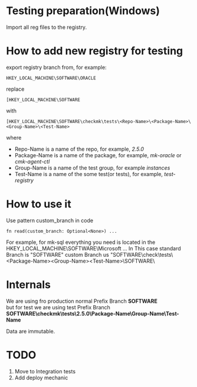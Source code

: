 # Testing preparation(Windows)

Import all reg files to the registry.

# How to add new registry for testing

export registry branch from, for example:

```
HKEY_LOCAL_MACHINE\SOFTWARE\ORACLE
```

replace

```
[HKEY_LOCAL_MACHINE\SOFTWARE
```

with

```
[HKEY_LOCAL_MACHINE\SOFTWARE\checkmk\tests\<Repo-Name>\<Package-Name>\<Group-Name>\<Test-Name>
```

where

- Repo-Name is a name of the repo, for example, _2.5.0_
- Package-Name is a name of the package, for example, _mk-oracle_ or _cmk-agent-ctl_
- Group-Name is a name of the test group, for example _instances_
- Test-Name is a name of the some test(or tests), for example, _test-registry_

# How to use it

Use pattern custom_branch in code

```
fn read(custom_branch: Optional<None>) ...
```

For example, for mk-sql everything you need is located in the HKEY_LOCAL_MACHINE\SOFTWARE\Microsoft ...
In This case
standard Branch is "SOFTWARE\"
custom Branch us "SOFTWARE\check\tests\\<Repo-Name>\<Package-Name>\<Group-Name>\<Test-Name>\SOFTWARE\

# Internals

We are using fro production normal Prefix Branch
**SOFTWARE**  
but for test we are using test Prefix Branch
**SOFTWARE\checkmk\tests\2.5.0\Package-Name\Group-Name\Test-Name**

Data are immutable.

# TODO

1. Move to Integration tests
2. Add deploy mechanic
